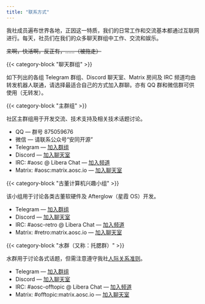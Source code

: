 ```yaml
---
title: "联系方式"
---
```


我社成员遍布世界各地，正因这一特质，我们的日常工作和交流基本都通过互联网进行。每天，社员们在我们的众多聊天群组中工作、交流和娱乐。

~~来啊，快活啊，反正有，……（被拖走）~~

{{< category-block "聊天群组" >}}

如下列出的各组 Telegram 群组、Discord 聊天室、Matrix 房间及 IRC 频道均由转发机器人联通，请选择最适合自己的方式加入群聊。亦有
QQ 群和微信群可供使用（无转发）。

{{< category-block "主群组" >}}

社区主群组用于开发交流、技术支持及相关技术话题讨论。

- QQ — 群号 875059676
- 微信 — 请联系公众号“安同开源”
- Telegram — [加入群组](https://t.me/aosc_main)
- Discord — [加入聊天室](https://discord.gg/VYPHgt9)
- IRC: #aosc @ Libera Chat — [加入频道](irc://irc.libera.chat:6697/aosc)
- Matrix: #aosc:matrix.aosc.io — [加入聊天室](https://matrix.to/#/#aosc:matrix.aosc.io)

{{< category-block "古董计算机兴趣小组" >}}

该小组用于讨论各类古董软硬件及 Afterglow（星霞 OS）开发。

- Telegram — [加入群组](https://t.me/aosc_retro)
- Discord — [加入聊天室](https://discord.gg/VYPHgt9)
- IRC: #aosc-retro @ Libera Chat — [加入频道](irc://irc.libera.chat:6697/aosc-retro)
- Matrix: #retro:matrix.aosc.io — [加入聊天室](https://matrix.to/#/#retro:matrix.aosc.io)

{{< category-block "水群（又称：托腮群）" >}}

水群用于讨论各式话题，但需注意遵守我社[人际关系准则](/guidelines)。

- Telegram — [加入群组](https://t.me/aosc_tuosai)
- Discord — [加入聊天室](https://discord.gg/VYPHgt9)
- IRC: #aosc-offtopic @ Libera Chat — [加入频道](irc://irc.libera.chat:6697/aosc-offtopic)
- Matrix: #offtopic:matrix.aosc.io — [加入聊天室](https://matrix.to/#/#offtopic:matrix.aosc.io)